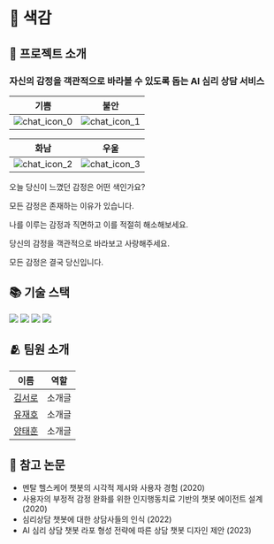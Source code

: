 # 🎨 색감
## 🔎 프로젝트 소개
### 자신의 감정을 객관적으로 바라볼 수 있도록 돕는 AI 심리 상담 서비스   
  
|기쁨|불안|
|--|--|
|![chat_icon_0](https://github.com/KNUT-webstudygroup/pick-of-pig/assets/94723713/abf1b094-6448-4c9c-b903-e63d8ce8350a)|![chat_icon_1](https://github.com/KNUT-webstudygroup/pick-of-pig/assets/94723713/8ae6ed4c-f546-4c2a-973b-4f161d272c63)|

|화남|우울|
|--|--|
|![chat_icon_2](https://github.com/KNUT-webstudygroup/pick-of-pig/assets/94723713/3af83d77-b12a-4429-bf5b-daa43c4da9ec)|![chat_icon_3](https://github.com/KNUT-webstudygroup/pick-of-pig/assets/94723713/bad8c902-1bca-4ff4-b174-e79c3e34aaf3)|
  
오늘 당신이 느꼈던 감정은 어떤 색인가요?  
  
모든 감정은 존재하는 이유가 있습니다.  
  
나를 이루는 감정과 직면하고 이를 적절히 해소해보세요.  
  
당신의 감정을 객관적으로 바라보고 사랑해주세요.  
  
모든 감정은 결국 당신입니다.  
  
## 📚 기술 스택
<img src="https://img.shields.io/badge/dart-0175C2?style=flat-square&logo=dart&logoColor=white"> <img src="https://img.shields.io/badge/flutter-02569B?style=flat-square&logo=flutter&logoColor=white"> <img src="https://img.shields.io/badge/firebase-FFCA28?style=flat-square&logo=firebase&logoColor=black"> <img src="https://img.shields.io/badge/openai-412991?style=flat-square&logo=openai&logoColor=white">

## 🫂 팀원 소개
|이름|역할|
|--|--|
|[김서로](https://github.com/okxooxoo)|소개글|
|[유재호](https://github.com/yghubs)|소개글|
|[양태훈](https://github.com/Histamine03)|소개글|

## 📝 참고 논문
- 멘탈 헬스케어 챗봇의 시각적 제시와 사용자 경험 (2020)
- 사용자의 부정적 감정 완화를 위한 인지행동치료 기반의 챗봇 에이전트 설계 (2020)
- 심리상담 챗봇에 대한 상담사들의 인식 (2022)
- AI 심리 상담 챗봇 라포 형성 전략에 따른 상담 챗봇 디자인 제안 (2023)
